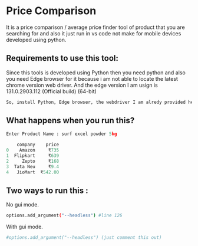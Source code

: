 # Price Comparison

It is a price comparison / average price finder tool of product that you are searching for and also it just run in vs code not make for mobile devices developed using python.

## Requirements to use this tool:

Since this tools is developed using Python then you need python and also you need Edge browser for it because i am not able to locate the latest chrome version web driver. And the edge version I am usign is 131.0.2903.112 (Official build) (64-bit)

```bash
So, install Python, Edge browser, the webdriver I am alredy provided here and also Vs Code to run this 👍
```

## What happens when you run this?

```python
Enter Product Name : surf excel powder 5kg

    company    price
0    Amazon     ₹735
1  Flipkart     ₹639
2     Zepto     ₹168
3  Tata Neu     ₹9.4
4   JioMart  ₹542.00
```

## Two ways to run this :
No gui mode.

```bash
options.add_argument("--headless") #line 126
```

With gui mode.

```bash
#options.add_argument("--headless") (just comment this out)
```
